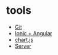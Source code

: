 # tools
* [Git](Git.md)
* [Ionic + Angular](ionic.md)
* [chart.js](chart.js.md)
* [Server](Server.md)
